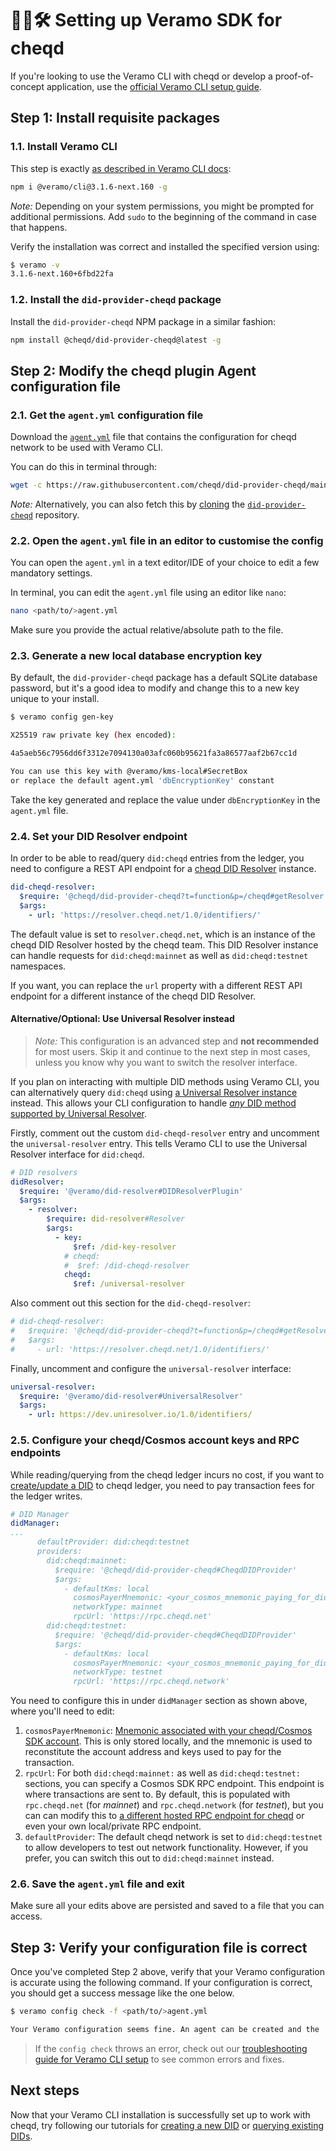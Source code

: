 # 🧑‍💻🛠 Setting up Veramo SDK for cheqd

If you're looking to use the Veramo CLI with cheqd or develop a proof-of-concept application, use the [official Veramo CLI setup guide](https://veramo.io/docs/veramo_agent/cli_tool/).

## Step 1: Install requisite packages

### 1.1. Install Veramo CLI

This step is exactly [as described in Veramo CLI docs](https://veramo.io/docs/veramo_agent/cli_tool/):

```bash
npm i @veramo/cli@3.1.6-next.160 -g
```

*Note:* Depending on your system permissions, you might be prompted for additional permissions. Add `sudo` to the beginning of the command in case that happens.

Verify the installation was correct and installed the specified version using:

```bash
$ veramo -v
3.1.6-next.160+6fbd22fa
```

### 1.2. Install the `did-provider-cheqd` package

Install the `did-provider-cheqd` NPM package in a similar fashion:

```bash
npm install @cheqd/did-provider-cheqd@latest -g
```

## Step 2: Modify the cheqd plugin Agent configuration file

### 2.1. Get the `agent.yml` configuration file

Download the [`agent.yml`](https://raw.githubusercontent.com/cheqd/did-provider-cheqd/main/agent.yml) file that contains the configuration for cheqd network to be used with Veramo CLI.

You can do this in terminal through:

```bash
wget -c https://raw.githubusercontent.com/cheqd/did-provider-cheqd/main/agent.yml
```

*Note:* Alternatively, you can also fetch this by [cloning](https://docs.github.com/en/get-started/getting-started-with-git/about-remote-repositories#cloning-with-https-urls) the [`did-provider-cheqd`](https://github.com/cheqd/did-provider-cheqd) repository.

### 2.2. Open the `agent.yml` file in an editor to customise the config

You can open the `agent.yml` in a text editor/IDE of your choice to edit a few mandatory settings.

In terminal, you can edit the `agent.yml` file using an editor like `nano`:

```bash
nano <path/to/>agent.yml
```

Make sure you provide the actual relative/absolute path to the file.

### 2.3. Generate a new local database encryption key

By default, the `did-provider-cheqd` package has a default SQLite database password, but it's a good idea to modify and change this to a new key unique to your install.

```bash
$ veramo config gen-key

X25519 raw private key (hex encoded):

4a5aeb56c7956dd6f3312e7094130a03afc060b95621fa3a86577aaf2b67cc1d

You can use this key with @veramo/kms-local#SecretBox
or replace the default agent.yml 'dbEncryptionKey' constant
```

Take the key generated and replace the value under `dbEncryptionKey` in the `agent.yml` file.

### 2.4. Set your DID Resolver endpoint

In order to be able to read/query `did:cheqd` entries from the ledger, you need to configure a REST API endpoint for a [cheqd DID Resolver](https://github.com/cheqd/did-resolver) instance.

```yaml
did-cheqd-resolver:
  $require: '@cheqd/did-provider-cheqd?t=function&p=/cheqd#getResolver'
  $args:
    - url: 'https://resolver.cheqd.net/1.0/identifiers/'
```

The default value is set to `resolver.cheqd.net`, which is an instance of the cheqd DID Resolver hosted by the cheqd team. This DID Resolver instance can handle requests for `did:cheqd:mainnet` as well as `did:cheqd:testnet` namespaces.

If you want, you can replace the `url` property with a different REST API endpoint for a different instance of the cheqd DID Resolver.

#### Alternative/Optional: Use Universal Resolver instead

> *Note:* This configuration is an advanced step and **not recommended** for most users. Skip it and continue to the next step in most cases, unless you know why you want to switch the resolver interface.

If you plan on interacting with multiple DID methods using Veramo CLI, you can alternatively query `did:cheqd` using [a Universal Resolver instance](https://dev.uniresolver.io/) instead. This allows your CLI configuration to handle [*any* DID method supported by Universal Resolver](https://github.com/decentralized-identity/universal-resolver).

Firstly, comment out the custom `did-cheqd-resolver` entry and uncomment the `universal-resolver` entry. This tells Veramo CLI to use the Universal Resolver interface for `did:cheqd`.

```yaml
# DID resolvers
didResolver:
  $require: '@veramo/did-resolver#DIDResolverPlugin'
  $args:
    - resolver:
        $require: did-resolver#Resolver
        $args:
          - key:
              $ref: /did-key-resolver
            # cheqd:
            #  $ref: /did-cheqd-resolver
            cheqd:
              $ref: /universal-resolver
```

Also comment out this section for the `did-cheqd-resolver`:

```yaml
# did-cheqd-resolver:
#   $require: '@cheqd/did-provider-cheqd?t=function&p=/cheqd#getResolver'
#   $args:
#     - url: 'https://resolver.cheqd.net/1.0/identifiers/'
```

Finally, uncomment and configure the `universal-resolver` interface:

```yaml
universal-resolver:
  $require: '@veramo/did-resolver#UniversalResolver'
  $args:
    - url: https://dev.uniresolver.io/1.0/identifiers/
```

### 2.5. Configure your cheqd/Cosmos account keys and RPC endpoints

While reading/querying from the cheqd ledger incurs no cost, if you want to [create/update a DID](did-operations/README.md) to cheqd ledger, you need to pay transaction fees for the ledger writes.

```yaml
# DID Manager
didManager:
...
      defaultProvider: did:cheqd:testnet
      providers:
        did:cheqd:mainnet:
          $require: '@cheqd/did-provider-cheqd#CheqdDIDProvider'
          $args:
            - defaultKms: local
              cosmosPayerMnemonic: <your_cosmos_mnemonic_paying_for_did_txs>
              networkType: mainnet
              rpcUrl: 'https://rpc.cheqd.net'
        did:cheqd:testnet:
          $require: '@cheqd/did-provider-cheqd#CheqdDIDProvider'
          $args:
            - defaultKms: local
              cosmosPayerMnemonic: <your_cosmos_mnemonic_paying_for_did_txs>
              networkType: testnet
              rpcUrl: 'https://rpc.cheqd.network'
```

You need to configure this in under `didManager` section as shown above, where you'll need to edit:

1. `cosmosPayerMnemonic`: [Mnemonic associated with your cheqd/Cosmos SDK account](https://docs.cheqd.io/node/docs/cheqd-cli/cheqd-cli-key-management). This is only stored locally, and the mnemonic is used to reconstitute the account address and keys used to pay for the transaction.
2. `rpcUrl`: For both `did:cheqd:mainnet:` as well as `did:cheqd:testnet:` sections, you can specify a Cosmos SDK RPC endpoint. This endpoint is where transactions are sent to. By default, this is populated with `rpc.cheqd.net` (for *mainnet*) and `rpc.cheqd.network` (for *testnet*), but you can can modify this to [a different hosted RPC endpoint for cheqd](https://cosmos.directory/cheqd/nodes) or even your own local/private RPC endpoint.
3. `defaultProvider`: The default cheqd network is set to `did:cheqd:testnet` to allow developers to test out network functionality. However, if you prefer, you can switch this out to `did:cheqd:mainnet` instead.

### 2.6. Save the `agent.yml` file and exit

Make sure all your edits above are persisted and saved to a file that you can access.

## Step 3: Verify your configuration file is correct

Once you've completed Step 2 above, verify that your Veramo configuration is accurate using the following command. If your configuration is correct, you should get a success message like the one below.

```bash
$ veramo config check -f <path/to/>agent.yml

Your Veramo configuration seems fine. An agent can be created and the 'agent.execute()' method can be called on it.
```

> If the `config check` throws an error, check out our [troubleshooting guide for Veramo CLI setup](troubleshooting-setup.md) to see common errors and fixes.

## Next steps

Now that your Veramo CLI installation is successfully set up to work with cheqd, try following our tutorials for [creating a new DID](README.md) or [querying existing DIDs](did-operations/query-did.md).
